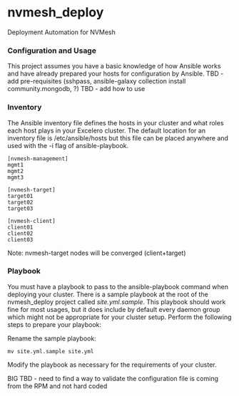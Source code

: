 # nvmesh_deploy
Deployment Automation for NVMesh


### Configuration and Usage
This project assumes you have a basic knowledge of how Ansible works and have
already prepared your hosts for configuration by Ansible.
TBD - add pre-requisites (sshpass, ansible-galaxy collection install community.mongodb, ?)
TBD - add how to use


### Inventory

The Ansible inventory file defines the hosts in your cluster and what roles
each host plays in your Excelero cluster. The default location for an inventory
file is /etc/ansible/hosts but this file can be placed anywhere and used with
the -i flag of ansible-playbook.

```
[nvmesh-management]
mgmt1
mgmt2
mgmt3

[nvmesh-target]
target01
target02
target03

[nvmesh-client]
client01
client02
client03
```

Note: nvmesh-target nodes will be converged (client+target) 

### Playbook

You must have a playbook to pass to the ansible-playbook command when deploying your cluster. There is a sample playbook at the root of the nvmesh_deploy project called *site.yml.sample*. This playbook should work fine for most usages, but it does include by default every daemon group which might not be appropriate for your cluster setup. Perform the following steps to prepare your playbook:

Rename the sample playbook:
```
mv site.yml.sample site.yml
```

Modify the playbook as necessary for the requirements of your cluster.

BIG TBD - need to find a way to validate the configuration file is coming from the RPM and not hard coded
